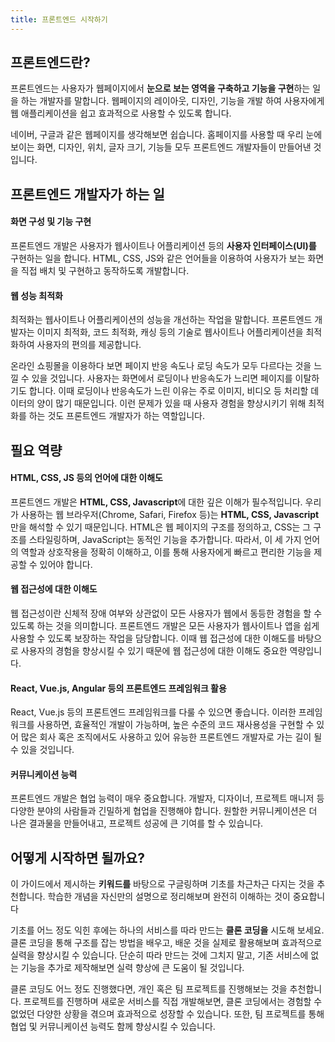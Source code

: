 ```yaml
---
title: 프론트엔드 시작하기
---
```


## 프론트엔드란?

프론트엔드는 사용자가 웹페이지에서 **눈으로 보는 영역을 구축하고 기능을 구현**하는 일을 하는 개발자를 말합니다. 웹페이지의 레이아웃, 디자인, 기능을 개발 하여 사용자에게 웹 애플리케이션을 쉽고 효과적으로 사용할 수 있도록 합니다.

네이버, 구글과 같은 웹페이지를 생각해보면 쉽습니다. 홈페이지를 사용할 때 우리 눈에 보이는 화면, 디자인, 위치, 글자 크기, 기능들 모두 프론트엔드 개발자들이 만들어낸 것입니다.

## 프론트엔드 개발자가 하는 일

#### 화면 구성 및 기능 구현

프론트엔드 개발은 사용자가 웹사이트나 어플리케이션 등의 **사용자 인터페이스(UI)를** 구현하는 일을 합니다. HTML, CSS, JS와 같은 언어들을 이용하여 사용자가 보는 화면을 직접 배치 및 구현하고 동작하도록 개발합니다.

#### 웹 성능 최적화

최적화는 웹사이트나 어플리케이션의 성능을 개선하는 작업을 말합니다. 프론트엔드 개발자는 이미지 최적화, 코드 최적화, 캐싱 등의 기술로 웹사이트나 어플리케이션을 최적화하여 사용자의 편의를 제공합니다.

온라인 쇼핑몰을 이용하다 보면 페이지 반응 속도나 로딩 속도가 모두 다르다는 것을 느낄 수 있을 것입니다. 사용자는 화면에서 로딩이나 반응속도가 느리면 페이지를 이탈하기도 합니다. 이때 로딩이나 반응속도가 느린 이유는 주로 이미지, 비디오 등 처리할 데이터의 양이 많기 때문입니다. 이런 문제가 있을 때 사용자 경험을 향상시키기 위해 최적화를 하는 것도 프론트엔드 개발자가 하는 역할입니다.

## 필요 역량

#### HTML, CSS, JS 등의 언어에 대한 이해도

프론트엔드 개발은 **HTML, CSS, Javascript**에 대한 깊은 이해가 필수적입니다. 우리가 사용하는 웹 브라우저(Chrome, Safari, Firefox 등)는 **HTML, CSS, Javascript**만을 해석할 수 있기 때문입니다. HTML은 웹 페이지의 구조를 정의하고, CSS는 그 구조를 스타일링하며, JavaScript는 동적인 기능을 추가합니다. 따라서, 이 세 가지 언어의 역할과 상호작용을 정확히 이해하고, 이를 통해 사용자에게 빠르고 편리한 기능을 제공할 수 있어야 합니다.

#### 웹 접근성에 대한 이해도

웹 접근성이란 신체적 장애 여부와 상관없이 모든 사용자가 웹에서 동등한 경험을 할 수 있도록 하는 것을 의미합니다.
프론트엔드 개발은 모든 사용자가 웹사이트나 앱을 쉽게 사용할 수 있도록 보장하는 작업을 담당합니다. 이때 웹 접근성에 대한 이해도를 바탕으로 사용자의 경험을 향상시킬 수 있기 때문에 웹 접근성에 대한 이해도 중요한 역량입니다.

#### React, Vue.js, Angular 등의 프론트엔드 프레임워크 활용

React, Vue.js 등의 프론트엔드 프레임워크를 다룰 수 있으면 좋습니다. 이러한 프레임워크를 사용하면, 효율적인 개발이 가능하며, 높은 수준의 코드 재사용성을 구현할 수 있어 많은 회사 혹은 조직에서도 사용하고 있어 유능한 프론트엔드 개발자로 가는 길이 될 수 있을 것입니다.

#### 커뮤니케이션 능력

프론트엔드 개발은 협업 능력이 매우 중요합니다. 개발자, 디자이너, 프로젝트 매니저 등 다양한 분야의 사람들과 긴밀하게 협업을 진행해야 합니다. 원할한 커뮤니케이션은 더 나은 결과물을 만들어내고, 프로젝트 성공에 큰 기여를 할 수 있습니다.

## 어떻게 시작하면 될까요?

이 가이드에서 제시하는 **키워드를** 바탕으로 구글링하며 기초를 차근차근 다지는 것을 추천합니다. 학습한 개념을 자신만의 설명으로 정리해보며 완전히 이해하는 것이 중요합니다

기초를 어느 정도 익힌 후에는 하나의 서비스를 따라 만드는 **클론 코딩을** 시도해 보세요. 클론 코딩을 통해 구조를 잡는 방법을 배우고, 배운 것을 실제로 활용해보며 효과적으로 실력을 향상시킬 수 있습니다. 단순히 따라 만드는 것에 그치지 말고, 기존 서비스에 없는 기능을 추가로 제작해보면 실력 향상에 큰 도움이 될 것입니다.

클론 코딩도 어느 정도 진행했다면, 개인 혹은 팀 프로젝트를 진행해보는 것을 추천합니다. 프로젝트를 진행하며 새로운 서비스를 직접 개발해보면, 클론 코딩에서는 경험할 수 없었던 다양한 상황을 겪으며 효과적으로 성장할 수 있습니다. 또한, 팀 프로젝트를 통해 협업 및 커뮤니케이션 능력도 함께 향상시킬 수 있습니다.
